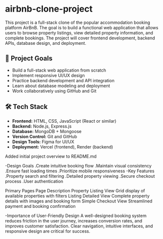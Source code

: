 # airbnb-clone-project
This project is a full-stack clone of the popular accommodation booking platform AirBnB. The goal is to build a functional web application that allows users to browse property listings, view detailed property information, and complete bookings. The project will cover frontend development, backend APIs, database design, and deployment.
## 🎯 Project Goals

- Build a full-stack web application from scratch
- Implement responsive UI/UX design
- Practice backend development and API integration
- Learn about database modeling and deployment
- Work collaboratively using GitHub and Git

## 🛠 Tech Stack

- **Frontend:** HTML, CSS, JavaScript (React or similar)
- **Backend:** Node.js, Express.js
- **Database:** MongoDB + Mongoose
- **Version Control:** Git and GitHub
- **Design Tools:** Figma for UI/UX
- **Deployment:** Vercel (frontend), Render (backend)
  
Added initial project overview to README.md

-Design Goals
.Create intuitive booking flow
.Maintain visual consistency
.Ensure fast loading times
.Prioritize mobile responsiveness
-Key Features
.Property search and filtering
.Detailed property viewing
.Secure checkout process
.User authentication

Primary Pages
Page	                 Description
Property               Listing View	Grid display of available properties with filters
Listing                Detailed View	Complete property details with images and booking form
Simple Checkout View	 Streamlined payment and booking confirmation

-Importance of User-Friendly Design
A well-designed booking system reduces friction in the user journey, increases conversion rates, and improves customer satisfaction. Clear navigation, intuitive interfaces, and responsive design are critical for success.
